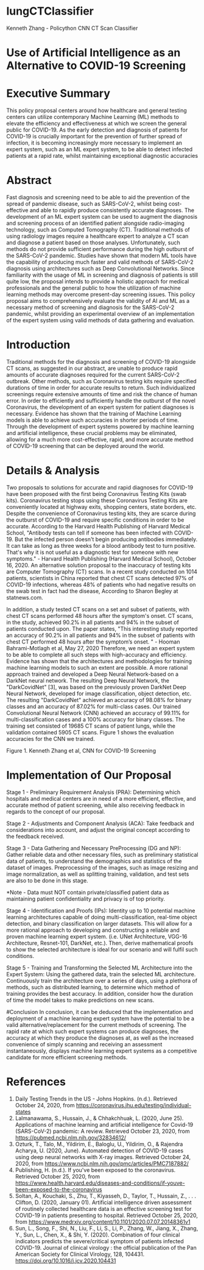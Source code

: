 # lungCTClassifier
Kenneth Zhang - Policython CNN CT Scan Classifier



# Use of Artificial Intelligence as an Alternative to COVID-19 Screening


# Executive Summary 
This policy proposal centers around how healthcare and general testing centers can utilize contemporary Machine Learning (ML) methods to elevate the efficiency and effectiveness at which we screen the general public for COVID-19. As the early detection and diagnosis of patients for COVID-19 is crucially important for the prevention of further spread of infection, it is becoming increasingly more necessary to implement an expert system, such as an ML expert system, to be able to detect infected patients at a rapid rate, whilst maintaining exceptional diagnostic accuracies

#  Abstract
Fast diagnosis and screening need to be able to aid the prevention of the spread of pandemic disease, such as SARS-CoV-2, whilst being cost-effective and able to rapidly produce consistently accurate diagnoses. The development of an ML expert system can be used to augment the diagnosis and screening process of an identified patient alongside radio-imaging technology, such as Computed Tomography (CT). Traditional methods of using radiology images require a healthcare expert to analyze a CT scan and diagnose a patient based on those analyses. Unfortunately, such methods do not provide sufficient performance during the high outburst of the SARS-CoV-2 pandemic. Studies have shown that modern ML tools have the capability of producing much faster and valid methods of SARS-CoV-2 diagnosis using architectures such as Deep Convolutional Networks. Since familiarity with the usage of ML in screening and diagnosis of patients is still quite low, the proposal intends to provide a holistic approach for medical professionals and the general public to how the utilization of machine learning methods may overcome present-day screening issues. This policy proposal aims to comprehensively evaluate the validity of AI and ML as a necessary method of screening and diagnosis for the SARS-CoV-2 pandemic, whilst providing an experimental overview of an implementation of the expert system using valid methods of data gathering and evaluation. 






# Introduction
Traditional methods for the diagnosis and screening of COVID-19 alongside CT scans, as suggested in our abstract, are unable to produce rapid amounts of accurate diagnoses required for the current SARS-CoV-2 outbreak. Other methods, such as Coronavirus testing kits require specified durations of time in order for accurate results to return. Such individualized screenings require extensive amounts of time and risk the chance of human error. In order to efficiently and sufficiently handle the outburst of the novel Coronavirus, the development of an expert system for patient diagnoses is necessary. Evidence has shown that the training of Machine Learning models is able to achieve such accuracies in shorter periods of time. Through the development of expert systems powered by machine learning and artificial intelligence, these crucial problems may be eliminated, allowing for a much more cost-effective, rapid, and more accurate method of COVID-19 screening that can be deployed around the world.

# Details & Analysis
Two proposals to solutions for accurate and rapid diagnoses for COVID-19 have been proposed with the first being Coronavirus Testing Kits (swab kits). Coronavirus testing stops using these Coronavirus Testing Kits are conveniently located at highway exits, shopping centers, state borders, etc. Despite the convenience of Coronavirus testing kits, they are scarce during the outburst of COVID-19 and require specific conditions in order to be accurate. 
According to the Harvard Health Publishing of Harvard Medical School, 
	"Antibody tests can tell if someone has been infected with COVID-19. But the infected person doesn't begin producing antibodies immediately. It can take as long as three weeks for a blood antibody test to turn positive. That's why it is not useful as a diagnostic test for someone with new symptoms." - Harvard Health Publishing (Harvard Medical School), October 16, 2020.
An alternative solution proposal to the inaccuracy of testing kits are Computer Tomography (CT) scans. In a recent study conducted on 1014 patients, scientists in China reported that chest CT scans detected 97% of COVID-19 infections, whereas 48% of patients who had negative results on the swab test in fact had the disease, According to Sharon Begley at statnews.com. 



In addition, a study tested CT scans on a set and subset of patients, with chest CT scans performed 48 hours after the symptom's onset. CT scans, in the study, achieved 90.2% in all patients and 94% in the subset of patients conducted upon. The paper states, 
	"This interesting study reported an accuracy of 90.2% in all patients and 94% in the subset of patients with chest CT performed 48 hours after the symptom’s onset. "
			- Hooman Bahrami-Motlagh et al, May 27, 2020 
Therefore, we need an expert system to be able to complete all such steps with high-accuracy and efficiency. Evidence has shown that the architectures and methodologies for training machine learning models to such an extent are possible. A more rational approach trained and developed a Deep Neural Network-based on a DarkNet neural network. The resulting Deep Neural Network, the "DarkCovidNet" [3], was based on the previously proven DarkNet Deep Neural Network, developed for image classification, object detection, etc. The resulting "DarkCovidNet" achieved an accuracy of 98.08% for binary classes and an accuracy of 87.02% for multi-class cases. Our trained Convolutional Neural Network (CNN) achieved an accuracy of 99.11% for multi-classification cases and a 100% accuracy for binary classes. The training set consisted of 19685 CT scans of patient lungs, while the validation contained 5905 CT scans. Figure 1 shows the evaluation accuracies for the CNN we trained. 

Figure 1. Kenneth Zhang et al, CNN for COVID-19 Screening





# Implementation of Our Proposal

Stage 1 - Preliminary Requirement Analysis (PRA): Determining which hospitals and medical centers are in need of a more efficient, effective, and accurate method of patient screening, while also receiving feedback in regards to the concept of our proposal.

Stage 2 - Adjustments and Component Analysis (ACA): Take feedback and considerations into account, and adjust the original concept according to the feedback received.

Stage 3 - Data Gathering and Necessary PreProcessing (DG and NP): Gather reliable data and other necessary files, such as preliminary statistical data of patients, to understand the demographics and statistics of the dataset of images. Preprocessing of the images, such as image resizing and image normalization, as well as splitting training, validation, and test sets are also to be done in this stage. 

*Note - Data must NOT contain private/classified patient data as maintaining patient confidentiality and privacy is of top priority. 


Stage 4 - Identification and Proofs (IPs): Identity up to 10 potential machine learning architectures capable of doing multi-classification, real-time object detection, and binary classification on larger datasets. This will allow for a more rational approach to developing and constructing a reliable and proven machine learning expert system. (i.e. UNet Architecture, VGG-16 Architecture, Resnet-101, DarkNet, etc.). Then, derive mathematical proofs to show the selected architecture is ideal for our scenario and will fulfil such conditions. 

Stage 5 - Training and Transforming the Selected ML Architecture into the Expert System: Using the gathered data, train the selected ML architecture. Continuously train the architecture over a series of days, using a plethora of methods, such as distributed learning, to determine which method of training provides the best accuracy. In addition, consider how the duration of time the model takes to make predictions on new scans.

#Conclusion
In conclusion, it can be deduced that the implementation and deployment of a machine learning expert system have the potential to be a valid alternative/replacement for the current methods of screening. The rapid rate at which such expert systems can produce diagnoses, the accuracy at which they produce the diagnoses at, as well as the increased convenience of simply scanning and receiving an assessment instantaneously, displays machine learning expert systems as a competitive candidate for more efficient screening methods.








# References

1. Daily Testing Trends in the US - Johns Hopkins. (n.d.). Retrieved October 24, 2020, from https://coronavirus.jhu.edu/testing/individual-states
2. Lalmanawama, S., Hussain, J., & Chhakchhuak, L. (2020, June 25). Applications of machine learning and artificial intelligence for Covid-19 (SARS-CoV-2) pandemic: A review. Retrieved October 23, 2020, from https://pubmed.ncbi.nlm.nih.gov/32834612/
3. Ozturk, T., Talo, M., Yildirim, E., Baloglu, U., Yildirim, O., & Rajendra Acharya, U. (2020, June). Automated detection of COVID-19 cases using deep neural networks with X-ray images. Retrieved October 24, 2020, from https://www.ncbi.nlm.nih.gov/pmc/articles/PMC7187882/
4. Publishing, H. (n.d.). If you've been exposed to the coronavirus. Retrieved October 25, 2020, from https://www.health.harvard.edu/diseases-and-conditions/if-youve-been-exposed-to-the-coronavirus
5. Soltan, A., Kouchaki, S., Zhu, T., Kiyasseh, D., Taylor, T., Hussain, Z., . . . Clifton, D. (2020, January 01). Artificial intelligence driven assessment of routinely collected healthcare data is an effective screening test for COVID-19 in patients presenting to hospital. Retrieved October 25, 2020, from https://www.medrxiv.org/content/10.1101/2020.07.07.20148361v1
6. Sun, L., Song, F., Shi, N., Liu, F., Li, S., Li, P., Zhang, W., Jiang, X., Zhang, Y., Sun, L., Chen, X., & Shi, Y. (2020). Combination of four clinical indicators predicts the severe/critical symptom of patients infected COVID-19. Journal of clinical virology : the official publication of the Pan American Society for Clinical Virology, 128, 104431. https://doi.org/10.1016/j.jcv.2020.104431

